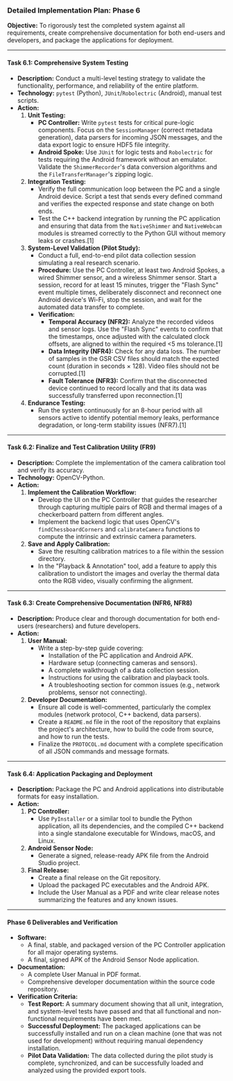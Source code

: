 ### Detailed Implementation Plan: Phase 6

**Objective:** To rigorously test the completed system against all requirements, create comprehensive documentation for both end-users and developers, and package the applications for deployment.

-----

#### **Task 6.1: Comprehensive System Testing**

*   **Description:** Conduct a multi-level testing strategy to validate the functionality, performance, and reliability of the entire platform.
*   **Technology:** `pytest` (Python), `JUnit`/`Robolectric` (Android), manual test scripts.
*   **Action:**
    1.  **Unit Testing:**
        *   **PC Controller:** Write `pytest` tests for critical pure-logic components. Focus on the `SessionManager` (correct metadata generation), data parsers for incoming JSON messages, and the data export logic to ensure HDF5 file integrity.
        *   **Android Spoke:** Use `JUnit` for logic tests and `Robolectric` for tests requiring the Android framework without an emulator. Validate the `ShimmerRecorder`'s data conversion algorithms and the `FileTransferManager`'s zipping logic.
    2.  **Integration Testing:**
        *   Verify the full communication loop between the PC and a single Android device. Script a test that sends every defined command and verifies the expected response and state change on both ends.
        *   Test the C++ backend integration by running the PC application and ensuring that data from the `NativeShimmer` and `NativeWebcam` modules is streamed correctly to the Python GUI without memory leaks or crashes.[1]
    3.  **System-Level Validation (Pilot Study):**
        *   Conduct a full, end-to-end pilot data collection session simulating a real research scenario.
        *   **Procedure:** Use the PC Controller, at least two Android Spokes, a wired Shimmer sensor, and a wireless Shimmer sensor. Start a session, record for at least 15 minutes, trigger the "Flash Sync" event multiple times, deliberately disconnect and reconnect one Android device's Wi-Fi, stop the session, and wait for the automated data transfer to complete.
        *   **Verification:**
            *   **Temporal Accuracy (NFR2):** Analyze the recorded videos and sensor logs. Use the "Flash Sync" events to confirm that the timestamps, once adjusted with the calculated clock offsets, are aligned to within the required <5 ms tolerance.[1]
            *   **Data Integrity (NFR4):** Check for any data loss. The number of samples in the GSR CSV files should match the expected count (duration in seconds × 128). Video files should not be corrupted.[1]
            *   **Fault Tolerance (NFR3):** Confirm that the disconnected device continued to record locally and that its data was successfully transferred upon reconnection.[1]
    4.  **Endurance Testing:**
        *   Run the system continuously for an 8-hour period with all sensors active to identify potential memory leaks, performance degradation, or long-term stability issues (NFR7).[1]

-----

#### **Task 6.2: Finalize and Test Calibration Utility (FR9)**

*   **Description:** Complete the implementation of the camera calibration tool and verify its accuracy.
*   **Technology:** OpenCV-Python.
*   **Action:**
    1.  **Implement the Calibration Workflow:**
        *   Develop the UI on the PC Controller that guides the researcher through capturing multiple pairs of RGB and thermal images of a checkerboard pattern from different angles.
        *   Implement the backend logic that uses OpenCV's `findChessboardCorners` and `calibrateCamera` functions to compute the intrinsic and extrinsic camera parameters.
    2.  **Save and Apply Calibration:**
        *   Save the resulting calibration matrices to a file within the session directory.
        *   In the "Playback & Annotation" tool, add a feature to apply this calibration to undistort the images and overlay the thermal data onto the RGB video, visually confirming the alignment.

-----

#### **Task 6.3: Create Comprehensive Documentation (NFR6, NFR8)**

*   **Description:** Produce clear and thorough documentation for both end-users (researchers) and future developers.
*   **Action:**
    1.  **User Manual:**
        *   Write a step-by-step guide covering:
            *   Installation of the PC application and Android APK.
            *   Hardware setup (connecting cameras and sensors).
            *   A complete walkthrough of a data collection session.
            *   Instructions for using the calibration and playback tools.
            *   A troubleshooting section for common issues (e.g., network problems, sensor not connecting).
    2.  **Developer Documentation:**
        *   Ensure all code is well-commented, particularly the complex modules (network protocol, C++ backend, data parsers).
        *   Create a `README.md` file in the root of the repository that explains the project's architecture, how to build the code from source, and how to run the tests.
        *   Finalize the `PROTOCOL.md` document with a complete specification of all JSON commands and message formats.

-----

#### **Task 6.4: Application Packaging and Deployment**

*   **Description:** Package the PC and Android applications into distributable formats for easy installation.
*   **Action:**
    1.  **PC Controller:**
        *   Use `PyInstaller` or a similar tool to bundle the Python application, all its dependencies, and the compiled C++ backend into a single standalone executable for Windows, macOS, and Linux.
    2.  **Android Sensor Node:**
        *   Generate a signed, release-ready APK file from the Android Studio project.
    3.  **Final Release:**
        *   Create a final release on the Git repository.
        *   Upload the packaged PC executables and the Android APK.
        *   Include the User Manual as a PDF and write clear release notes summarizing the features and any known issues.

-----

#### **Phase 6 Deliverables and Verification**

*   **Software:**
    *   A final, stable, and packaged version of the PC Controller application for all major operating systems.
    *   A final, signed APK of the Android Sensor Node application.
*   **Documentation:**
    *   A complete User Manual in PDF format.
    *   Comprehensive developer documentation within the source code repository.
*   **Verification Criteria:**
    *   **Test Report:** A summary document showing that all unit, integration, and system-level tests have passed and that all functional and non-functional requirements have been met.
    *   **Successful Deployment:** The packaged applications can be successfully installed and run on a clean machine (one that was not used for development) without requiring manual dependency installation.
    *   **Pilot Data Validation:** The data collected during the pilot study is complete, synchronized, and can be successfully loaded and analyzed using the provided export tools.